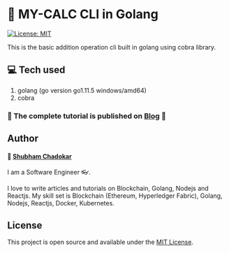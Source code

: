 # :rocket: MY-CALC CLI in Golang  

[![License: MIT](https://img.shields.io/badge/License-MIT-blue.svg)](https://opensource.org/licenses/MIT)   

This is the basic addition operation cli built in golang using cobra library.

## :computer: Tech used 

1. golang (go version go1.11.5 windows/amd64)
2. cobra

### :blue_book: The complete tutorial is published on [Blog](https://schadokar.dev/posts/how-to-create-a-cli-in-golang-with-cobra/) :confetti_ball:   

## Author   

#### :wave: [Shubham Chadokar](https://schadokar.dev)
I am a Software Engineer 👓.

I love to write articles and tutorials on Blockchain, Golang, Nodejs and Reactjs. My skill set is Blockchain (Ethereum, Hyperledger Fabric), Golang, Nodejs, Reactjs, Docker, Kubernetes.

## License

This project is open source and available under the [MIT License](LICENSE).
